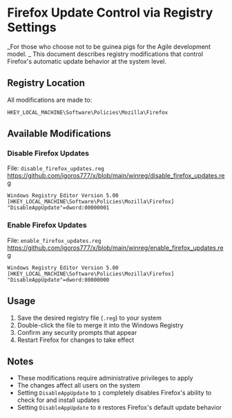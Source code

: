 # Firefox Update Control via Registry Settings
_For those who choose not to be guinea pigs for the Agile development model.
_
This document describes registry modifications that control Firefox's automatic update behavior at the system level.

## Registry Location

All modifications are made to:
```
HKEY_LOCAL_MACHINE\Software\Policies\Mozilla\Firefox
```

## Available Modifications

### Disable Firefox Updates
File: `disable_firefox_updates.reg`
https://github.com/igoros777/x/blob/main/winreg/disable_firefox_updates.reg

```reg
Windows Registry Editor Version 5.00
[HKEY_LOCAL_MACHINE\Software\Policies\Mozilla\Firefox]
"DisableAppUpdate"=dword:00000001
```

### Enable Firefox Updates
File: `enable_firefox_updates.reg`
https://github.com/igoros777/x/blob/main/winreg/enable_firefox_updates.reg

```reg
Windows Registry Editor Version 5.00
[HKEY_LOCAL_MACHINE\Software\Policies\Mozilla\Firefox]
"DisableAppUpdate"=dword:00000000
```

## Usage

1. Save the desired registry file (`.reg`) to your system
2. Double-click the file to merge it into the Windows Registry
3. Confirm any security prompts that appear
4. Restart Firefox for changes to take effect

## Notes

- These modifications require administrative privileges to apply
- The changes affect all users on the system
- Setting `DisableAppUpdate` to `1` completely disables Firefox's ability to check for and install updates
- Setting `DisableAppUpdate` to `0` restores Firefox's default update behavior
